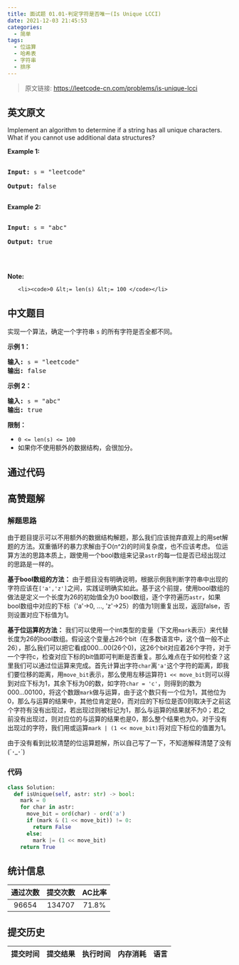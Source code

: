 ```yaml
---
title: 面试题 01.01-判定字符是否唯一(Is Unique LCCI)
date: 2021-12-03 21:45:53
categories:
  - 简单
tags:
  - 位运算
  - 哈希表
  - 字符串
  - 排序
---
```


> 原文链接: https://leetcode-cn.com/problems/is-unique-lcci


## 英文原文
<div><p>Implement an algorithm to determine if a string has all unique characters. What if you cannot use additional data structures?</p>

<p><strong>Example 1:</strong></p>

<pre>
<strong>Input: </strong><code>s</code> = &quot;leetcode&quot;
<strong>Output: </strong>false
</pre>

<p><strong>Example 2:</strong></p>

<pre>
<strong>Input: </strong><code>s</code> = &quot;abc&quot;
<strong>Output: </strong>true
</pre>

<p>&nbsp;</p>

<p><strong>Note:</strong></p>

<ul>
	<li><code>0 &lt;= len(s) &lt;= 100 </code></li>
</ul>
</div>

## 中文题目
<div><p>实现一个算法，确定一个字符串 <code>s</code> 的所有字符是否全都不同。</p>

<p><strong>示例 1：</strong></p>

<pre><strong>输入:</strong> <code>s</code> = &quot;leetcode&quot;
<strong>输出:</strong> false 
</pre>

<p><strong>示例 2：</strong></p>

<pre><strong>输入:</strong> <code>s</code> = &quot;abc&quot;
<strong>输出:</strong> true
</pre>

<p><strong>限制：</strong></p>
<ul>
	<li><code>0 <= len(s) <= 100 </code></li>
	<li>如果你不使用额外的数据结构，会很加分。</li>
</ul>
    </div>

## 通过代码
<RecoDemo>
</RecoDemo>


## 高赞题解
### 解题思路
由于题目提示可以不用额外的数据结构解题，那么我们应该抛弃直观上的用set解题的方法。双重循环的暴力求解由于O(n^2)的时间复杂度，也不应该考虑。
位运算方法的思路本质上，跟使用一个bool数组来记录```astr```的每一位是否已经出现过的思路是一样的。

**基于bool数组的方法：**
由于题目没有明确说明，根据示例我判断字符串中出现的字符应该在```['a','z']```之间，实践证明确实如此。基于这个前提，使用bool数组的做法是定义一个长度为26的初始值全为0 bool数组，逐个字符遍历```astr```，如果bool数组中对应的下标（'a'->0, ..., 'z'->25）的值为1则重复出现，返回false，否则设置对应下标值为1。

**基于位运算的方法：**
我们可以使用一个int类型的变量（下文用```mark```表示）来代替长度为26的bool数组。假设这个变量占26个bit（在多数语言中，这个值一般不止26），那么我们可以把它看成000...00(26个0)，这26个bit对应着26个字符，对于一个字符c，检查对应下标的bit值即可判断是否重复。那么难点在于如何检查？这里我们可以通过位运算来完成。首先计算出字符```char```离```'a'```这个字符的距离，即我们要位移的距离，用```move_bit```表示，那么使用左移运算符```1 << move_bit```则可以得到对应下标为1，其余下标为0的数，如字符```char = 'c'```，则得到的数为000...00100，将这个数跟```mark```做与运算，由于这个数只有一个位为1，其他位为0，那么与运算的结果中，其他位肯定是0，而对应的下标位是否0则取决于之前这个字符有没有出现过，若出现过则被标记为1，那么与运算的结果就不为0；若之前没有出现过，则对应位的与运算的结果也是0，那么整个结果也为0。对于没有出现过的字符，我们用或运算```mark | (1 << move_bit)```将对应下标位的值置为1。

由于没有看到比较清楚的位运算题解，所以自己写了一下，不知道解释清楚了没有(´･_･`)

### 代码

```python
class Solution:
  def isUnique(self, astr: str) -> bool:
    mark = 0
    for char in astr:
      move_bit = ord(char) - ord('a')
      if (mark & (1 << move_bit)) != 0:
        return False
      else:
        mark |= (1 << move_bit)
    return True
```

## 统计信息
| 通过次数 | 提交次数 | AC比率 |
| :------: | :------: | :------: |
|    96654    |    134707    |   71.8%   |

## 提交历史
| 提交时间 | 提交结果 | 执行时间 |  内存消耗  | 语言 |
| :------: | :------: | :------: | :--------: | :--------: |
